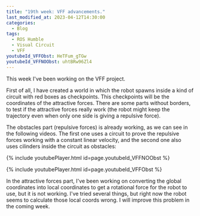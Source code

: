 ```yaml
---
title: "19th week: VFF advancements."
last_modified_at: 2023-04-12T14:30:00
categories:
  - Blog
tags:
  - ROS Humble
  - Visual Circuit
  - VFF
youtubeId_VFFObst: HeTFum_gTGw
youtubeId_VFFNOObst: uhtBRw96Zl4
---
```


This week I've been working on the VFF project.

First of all, I have created a world in which the robot spawns inside a kind of circuit with red boxes as checkpoints. This checkpoints will be the coordinates of the attractive forces. There are some parts without borders, to test if the attractive forces really work (the robot might keep the trajectory even when only one side is giving a repulsive force).

The obstacles part (repulsive forces) is already working, as we can see in the following videos. The first one uses a circuit to prove the repulsive forces working with a constant linear velocity, and the second one also uses cilinders inside the circuit as obstacles:


{% include youtubePlayer.html id=page.youtubeId_VFFNOObst %}


{% include youtubePlayer.html id=page.youtubeId_VFFObst %}


In the attractive forces part, I've been working on converting the global coordinates into local coordinates to get a rotational force for the robot to use, but it is not working. I've tried several things, but right now the robot seems to calculate those local coords wrong. I will improve this problem in the coming week.